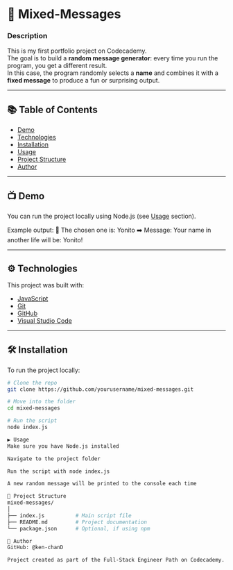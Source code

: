 # 🧪 Mixed-Messages

### Description

This is my first portfolio project on Codecademy.  
The goal is to build a **random message generator**: every time you run the program, you get a different result.  
In this case, the program randomly selects a **name** and combines it with a **fixed message** to produce a fun or surprising output.

---

## 📚 Table of Contents

- [Demo](#demo)
- [Technologies](#technologies)
- [Installation](#installation)
- [Usage](#usage)
- [Project Structure](#project-structure)
- [Author](#author)

---

## 📺 Demo

You can run the project locally using Node.js (see [Usage](#usage) section).

Example output:
💬 The chosen one is: Yonito
➡️ Message: Your name in another life will be: Yonito!

---

## ⚙️ Technologies

This project was built with:

- [JavaScript](https://developer.mozilla.org/en-US/docs/Web/JavaScript)
- [Git](https://git-scm.com/)
- [GitHub](https://github.com/)
- [Visual Studio Code](https://code.visualstudio.com/)

---

## 🛠️ Installation

To run the project locally:

```bash
# Clone the repo
git clone https://github.com/yourusername/mixed-messages.git

# Move into the folder
cd mixed-messages

# Run the script
node index.js

▶️ Usage
Make sure you have Node.js installed

Navigate to the project folder

Run the script with node index.js

A new random message will be printed to the console each time

📁 Project Structure
mixed-messages/
│
├── index.js          # Main script file
├── README.md         # Project documentation
└── package.json      # Optional, if using npm

👤 Author
GitHub: @ken-chanD

Project created as part of the Full-Stack Engineer Path on Codecademy.